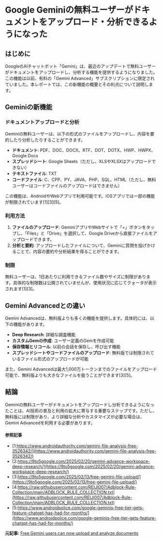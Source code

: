 # Google Geminiの無料ユーザーがドキュメントをアップロード・分析できるようになった

## はじめに

GoogleのAIチャットボット「Gemini」は、最近のアップデートで無料ユーザーがドキュメントをアップロードし、分析する機能を提供するようになりました。この機能は以前、有料の「Gemini Advanced」サブスクリプションに限定されていました。本レポートでは、この新機能の概要とその利点について説明します。

## Geminiの新機能

### ドキュメントアップロードと分析

Geminiの無料ユーザーは、以下の形式のファイルをアップロードし、内容を要約したり分析したりすることができます。

- **ドキュメント**: PDF、DOC、DOCX、RTF、DOT、DOTX、HWP、HWPX、Google Docs
- **スプレッドシート**: Google Sheets（ただし、XLSやXLSXはアップロードできない）
- **テキストファイル**: TXT
- **コードファイル**: C、CPP、PY、JAVA、PHP、SQL、HTML（ただし、無料ユーザーはコードファイルのアップロードはできません）

この機能は、AndroidやWebアプリで利用可能です。iOSアプリでは一部の機能が制限されています[1][3][5]。

### 利用方法

1. **ファイルのアップロード**: GeminiアプリやWebサイトで「+」ボタンをタップし、「Files」と「Drive」を選択して、Google Driveから直接ファイルをアップロードできます。
2. **分析と要約**: アップロードしたファイルについて、Geminiに質問を投げかけることで、内容の要約や分析結果を得ることができます。

### 制限

無料ユーザーは、1日あたりに利用できるファイル数やサイズに制限があります。具体的な制限数は公開されていませんが、使用状況に応じてクォータが表示されます[1][3]。

## Gemini Advancedとの違い

Gemini Advancedは、無料版よりも多くの機能を提供します。具体的には、以下の機能があります。

- **Deep Research**: 詳細な調査機能
- **カスタムGemの作成**: ユーザー定義のGemを作成可能
- **保存情報とリコール**: 以前の会話を保存し、呼び出す機能
- **スプレッドシートやコードファイルのアップロード**: 無料版では制限されているファイル形式のアップロードが可能

また、Gemini Advancedは最大1,000万トークンまでのファイルをアップロード可能で、無料版よりも大きなファイルを扱うことができます[3][5]。

## 結論

Geminiの無料ユーザーがドキュメントをアップロードし分析できるようになったことは、AI技術の普及と利用の拡大に寄与する重要なステップです。ただし、無料版には制限があり、より詳細な分析やカスタマイズが必要な場合は、Gemini Advancedを利用する必要があります。

#### 参照記事
- [1:https://www.androidauthority.com/gemini-file-analysis-free-3526342/](https://www.androidauthority.com/gemini-file-analysis-free-3526342/)
- [2:https://9to5google.com/2025/02/20/gemini-advance-workspace-deep-research/](https://9to5google.com/2025/02/20/gemini-advance-workspace-deep-research/)
- [3:https://9to5google.com/2025/02/13/free-gemini-file-upload/](https://9to5google.com/2025/02/13/free-gemini-file-upload/)
- [4:https://raw.githubusercontent.com/REIJI007/Adblock-Rule-Collection/main/ADBLOCK_RULE_COLLECTION.txt](https://raw.githubusercontent.com/REIJI007/Adblock-Rule-Collection/main/ADBLOCK_RULE_COLLECTION.txt)
- [5:https://www.androidpolice.com/google-geminis-free-tier-gets-feature-chatgpt-has-had-for-months/](https://www.androidpolice.com/google-geminis-free-tier-gets-feature-chatgpt-has-had-for-months/)


**元記事:** [Free Gemini users can now upload and analyze documents](https://9to5google.com/2025/02/20/free-gemini-document-upload/)
